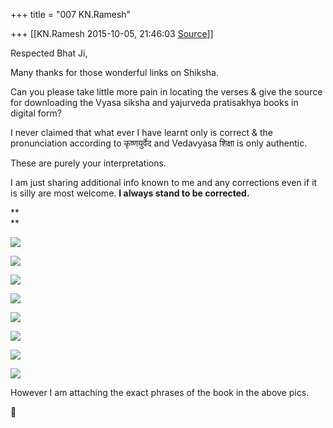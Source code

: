 +++
title = "007 KN.Ramesh"

+++
[[KN.Ramesh	2015-10-05, 21:46:03 [Source](https://groups.google.com/g/samskrita/c/AOsqOg9EIz0)]]



Respected Bhat Ji,

  

Many thanks for those wonderful links on Shiksha.  

  

Can you please take little more pain in locating the verses & give the source for downloading the Vyasa siksha and yajurveda pratisakhya books in digital form?  

  

I never claimed that what ever I have learnt only is correct & the pronunciation according to कृष्णयुर्वेद and Vedavyasa शिक्षा is only authentic.

These are purely your interpretations.

  

I am just sharing additional info known to me and any corrections even if it is silly are most welcome. **I always stand to be corrected.**

**  
**

[![](https://lh3.googleusercontent.com/-lizbOMYjNuA/VhJbEMMHYRI/AAAAAAAADIs/2DVaiOvYRM4/s320/P_20150930_214423_1_p.jpg)](https://lh3.googleusercontent.com/-lizbOMYjNuA/VhJbEMMHYRI/AAAAAAAADIs/2DVaiOvYRM4/s1600/P_20150930_214423_1_p.jpg)

[![](https://lh3.googleusercontent.com/-oXiZKMhN8mM/VhJbRPhaByI/AAAAAAAADI0/8asVJX3eD7U/s320/P_20150930_214436_1_p.jpg)](https://lh3.googleusercontent.com/-oXiZKMhN8mM/VhJbRPhaByI/AAAAAAAADI0/8asVJX3eD7U/s1600/P_20150930_214436_1_p.jpg)

[![](https://lh3.googleusercontent.com/-uwXMQKwM2_c/VhJb3siDewI/AAAAAAAADI8/ENGhRjTmTzU/s320/P_20150930_214506_1_p.jpg)](https://lh3.googleusercontent.com/-uwXMQKwM2_c/VhJb3siDewI/AAAAAAAADI8/ENGhRjTmTzU/s1600/P_20150930_214506_1_p.jpg)

[![](https://lh3.googleusercontent.com/-TOKW1qcgINg/VhJcCaSOTyI/AAAAAAAADJE/jkOGMSx8vYM/s320/P_20150930_214532_1_p.jpg)](https://lh3.googleusercontent.com/-TOKW1qcgINg/VhJcCaSOTyI/AAAAAAAADJE/jkOGMSx8vYM/s1600/P_20150930_214532_1_p.jpg)

[![](https://lh3.googleusercontent.com/-MMgmiDNvyDM/VhJcTfv8lKI/AAAAAAAADJM/CF0n3QhwkJI/s320/P_20150930_214550_1_p.jpg)](https://lh3.googleusercontent.com/-MMgmiDNvyDM/VhJcTfv8lKI/AAAAAAAADJM/CF0n3QhwkJI/s1600/P_20150930_214550_1_p.jpg)

[![](https://lh3.googleusercontent.com/-GUM69S0EH2Y/VhJcjcTiD1I/AAAAAAAADJU/TwH8C1oi5tQ/s320/P_20150930_214602_1_p.jpg)](https://lh3.googleusercontent.com/-GUM69S0EH2Y/VhJcjcTiD1I/AAAAAAAADJU/TwH8C1oi5tQ/s1600/P_20150930_214602_1_p.jpg)

[![](https://lh3.googleusercontent.com/-3Pchkn0pnVM/VhJczTnuwdI/AAAAAAAADJc/SW2a2wMpJvo/s320/P_20150930_214618_1_p.jpg)](https://lh3.googleusercontent.com/-3Pchkn0pnVM/VhJczTnuwdI/AAAAAAAADJc/SW2a2wMpJvo/s1600/P_20150930_214618_1_p.jpg)

[![](https://lh3.googleusercontent.com/-6dcfHPZY_2M/VhJdGBvfCDI/AAAAAAAADJk/aHT9sYZ_Txw/s320/P_20150930_214624_1_p.jpg)](https://lh3.googleusercontent.com/-6dcfHPZY_2M/VhJdGBvfCDI/AAAAAAAADJk/aHT9sYZ_Txw/s1600/P_20150930_214624_1_p.jpg)

  

  

  

  

  

  

  

  

  

  

  

However I am attaching the exact phrases of the book in the above pics.



